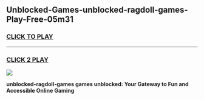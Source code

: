 
## Unblocked-Games-unblocked-ragdoll-games-Play-Free-05m31
<h3>
<a href="https://premium76.site?title=unblocked-ragdoll-games&ref=18A">CLICK TO PLAY</a></h3>
<hr>

<h3>
<a href="https://premium76.site?title=unblocked-ragdoll-games&ref=18A">CLICK 2 PLAY</a>
  
</h3>

<a href="https://premium76.site?title=unblocked-ragdoll-games&ref=18A"><img src="https://clearcache.store/games.png"></a>


**unblocked-ragdoll-games games unblocked: Your Gateway to Fun and Accessible Online Gaming**
